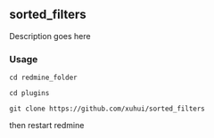 ## sorted_filters

Description goes here

### Usage

```
cd redmine_folder

cd plugins

git clone https://github.com/xuhui/sorted_filters
```

then restart redmine
